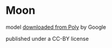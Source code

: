 # Moon

model [downloaded from Poly](https://poly.google.com/view/9OPocAqXM0u) by Google

published under a CC-BY license
